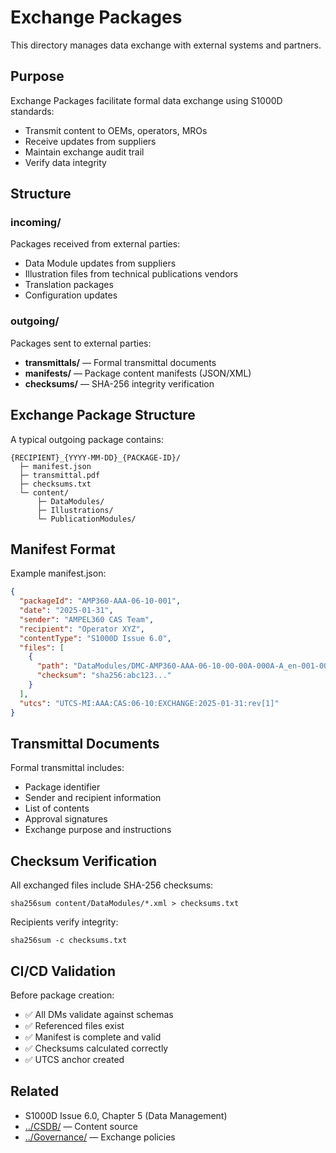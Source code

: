 # Exchange Packages

This directory manages data exchange with external systems and partners.

## Purpose

Exchange Packages facilitate formal data exchange using S1000D standards:
- Transmit content to OEMs, operators, MROs
- Receive updates from suppliers
- Maintain exchange audit trail
- Verify data integrity

## Structure

### incoming/
Packages received from external parties:
- Data Module updates from suppliers
- Illustration files from technical publications vendors
- Translation packages
- Configuration updates

### outgoing/
Packages sent to external parties:

- **transmittals/** — Formal transmittal documents
- **manifests/** — Package content manifests (JSON/XML)
- **checksums/** — SHA-256 integrity verification

## Exchange Package Structure

A typical outgoing package contains:
```
{RECIPIENT}_{YYYY-MM-DD}_{PACKAGE-ID}/
  ├─ manifest.json
  ├─ transmittal.pdf
  ├─ checksums.txt
  └─ content/
      ├─ DataModules/
      ├─ Illustrations/
      └─ PublicationModules/
```

## Manifest Format

Example manifest.json:
```json
{
  "packageId": "AMP360-AAA-06-10-001",
  "date": "2025-01-31",
  "sender": "AMPEL360 CAS Team",
  "recipient": "Operator XYZ",
  "contentType": "S1000D Issue 6.0",
  "files": [
    {
      "path": "DataModules/DMC-AMP360-AAA-06-10-00-00A-000A-A_en-001-00.xml",
      "checksum": "sha256:abc123..."
    }
  ],
  "utcs": "UTCS-MI:AAA:CAS:06-10:EXCHANGE:2025-01-31:rev[1]"
}
```

## Transmittal Documents

Formal transmittal includes:
- Package identifier
- Sender and recipient information
- List of contents
- Approval signatures
- Exchange purpose and instructions

## Checksum Verification

All exchanged files include SHA-256 checksums:
```
sha256sum content/DataModules/*.xml > checksums.txt
```

Recipients verify integrity:
```
sha256sum -c checksums.txt
```

## CI/CD Validation

Before package creation:
- ✅ All DMs validate against schemas
- ✅ Referenced files exist
- ✅ Manifest is complete and valid
- ✅ Checksums calculated correctly
- ✅ UTCS anchor created

## Related

- S1000D Issue 6.0, Chapter 5 (Data Management)
- [../CSDB/](../CSDB/) — Content source
- [../Governance/](../Governance/) — Exchange policies
